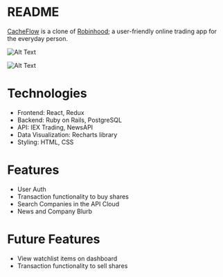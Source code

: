 # README

<a href="https://cache-flow.herokuapp.com/#/">CacheFlow</a> is a clone of <a href="https://robinhood.com/">Robinhood</a>; a user-friendly online trading app for the everyday person.

![Alt Text](https://media.giphy.com/media/YnkTiJZ5WUIULC3mP0/giphy.gif)

<img src="https://camo.githubusercontent.com/d1394da427dc2f66d3b75409bb4104cf9b4757a6/68747470733a2f2f6d656469612e67697068792e636f6d2f6d656469612f596e6b54694a5a35575549554c43336d50302f67697068792e676966" alt="Alt Text" data-canonical-src="https://media.giphy.com/media/YnkTiJZ5WUIULC3mP0/giphy.gif" style="max-width:100%;">

# Technologies
* Frontend: React, Redux
* Backend: Ruby on Rails, PostgreSQL
* API: IEX Trading, NewsAPI
* Data Visualization: Recharts library
* Styling: HTML, CSS

# Features
* User Auth
* Transaction functionality to buy shares
* Search Companies in the API Cloud
* News and Company Blurb


# Future Features
* View watchlist items on dashboard
* Transaction functionality to sell shares
